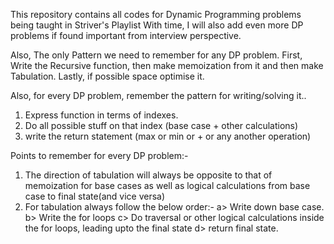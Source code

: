 This repository contains all codes for Dynamic Programming problems being taught in Striver's Playlist 
With time, I will also add even more DP problems if found important from interview perspective.

Also, The only Pattern we need to remember for any DP problem.
First, Write the Recursive function, then make memoization from it and then make Tabulation. Lastly, if possible space optimise it. 

Also, for every DP problem, remember the pattern for writing/solving it..

1. Express function in terms of indexes.
2. Do all possible stuff on that index (base case + other calculations)
3. write the return statement (max or min or + or any another operation)

Points to remember for every DP problem:-
1. The direction of tabulation will always be opposite to that of memoization for base cases as well as logical calculations from base case to final state(and vice versa)
2. For tabulation always follow the below order:-
    a> Write down base case.
    b> Write the for loops
    c> Do traversal or other logical calculations inside the for loops, leading upto the final state
    d> return final state.

